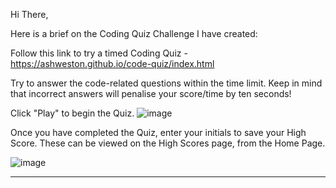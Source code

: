 Hi There, 

Here is a brief on the Coding Quiz Challenge I have created:

Follow this link to try a timed Coding Quiz - https://ashweston.github.io/code-quiz/index.html

Try to answer the code-related questions within the time limit. Keep in mind that incorrect answers will penalise your score/time by ten seconds!

Click "Play" to begin the Quiz. 
![image](https://user-images.githubusercontent.com/93314333/148902878-672fa5cd-459a-49cf-bcb7-f12d97623131.png)

Once you have completed the Quiz, enter your initials to save your High Score. These can be viewed on the High Scores page, from the Home Page. 

![image](https://user-images.githubusercontent.com/93314333/148902981-63578b1a-8062-4538-862c-b16b8a170bc7.png)

**********************************************************************************************************************************************************

